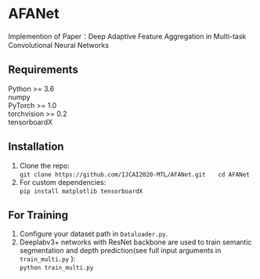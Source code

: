 # AFANet

  Implemention of Paper：Deep Adaptive Feature Aggregation in Multi-task Convolutional Neural Networks
  
## Requirements  

  Python >= 3.6  
  numpy  
  PyTorch >= 1.0  
  torchvision >= 0.2   
  tensorboardX  
  
## Installation
  1. Clone the repo:   
    ```
    git clone https://github.com/IJCAI2020-MTL/AFANet.git   
    ```
    ```
    cd AFANet
    ```
  2. For custom dependencies:   
    ```
    pip install matplotlib tensorboardX   
    ```

## For Training   
  1. Configure your dataset path in `Dataloader.py`.   
  2. Deeplabv3+ networks with ResNet backbone are used to train semantic segmentation and depth prediction(see full input arguments in    ```train_multi.py``` ):   
    ```
    python train_multi.py
    ```


